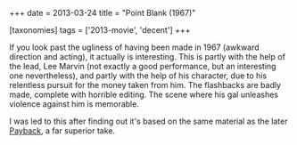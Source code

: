 +++
date = 2013-03-24
title = "Point Blank (1967)"

[taxonomies]
tags = ['2013-movie', 'decent']
+++

If you look past the ugliness of having been made in 1967 (awkward
direction and acting), it actually is interesting. This is partly with
the help of the lead, Lee Marvin (not exactly a good performance, but an
interesting one nevertheless), and partly with the help of his
character, due to his relentless pursuit for the money taken from him.
The flashbacks are badly made, complete with horrible editing. The scene
where his gal unleashes violence against him is memorable.

I was led to this after finding out it\'s based on the same material as
the later [Payback], a far superior take.

  [Payback]: http://movies.tshepang.net/payback-1999
